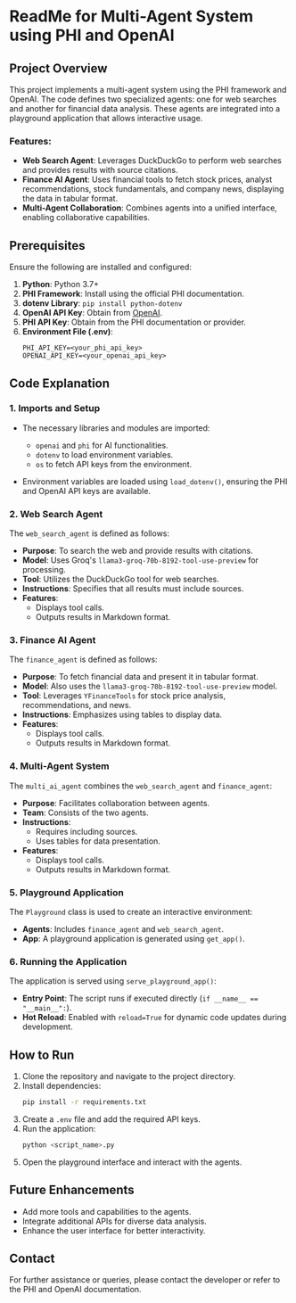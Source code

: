# ReadMe for Multi-Agent System using PHI and OpenAI

## Project Overview
This project implements a multi-agent system using the PHI framework and OpenAI. The code defines two specialized agents: one for web searches and another for financial data analysis. These agents are integrated into a playground application that allows interactive usage. 

### Features:
- **Web Search Agent**: Leverages DuckDuckGo to perform web searches and provides results with source citations.
- **Finance AI Agent**: Uses financial tools to fetch stock prices, analyst recommendations, stock fundamentals, and company news, displaying the data in tabular format.
- **Multi-Agent Collaboration**: Combines agents into a unified interface, enabling collaborative capabilities.

## Prerequisites
Ensure the following are installed and configured:

1. **Python**: Python 3.7+
2. **PHI Framework**: Install using the official PHI documentation.
3. **dotenv Library**: `pip install python-dotenv`
4. **OpenAI API Key**: Obtain from [OpenAI](https://openai.com/api/).
5. **PHI API Key**: Obtain from the PHI documentation or provider.
6. **Environment File (.env)**:
   ```plaintext
   PHI_API_KEY=<your_phi_api_key>
   OPENAI_API_KEY=<your_openai_api_key>
   ```

## Code Explanation

### 1. **Imports and Setup**
- The necessary libraries and modules are imported:
  - `openai` and `phi` for AI functionalities.
  - `dotenv` to load environment variables.
  - `os` to fetch API keys from the environment.
  
- Environment variables are loaded using `load_dotenv()`, ensuring the PHI and OpenAI API keys are available.

### 2. **Web Search Agent**
The `web_search_agent` is defined as follows:
- **Purpose**: To search the web and provide results with citations.
- **Model**: Uses Groq's `llama3-groq-70b-8192-tool-use-preview` for processing.
- **Tool**: Utilizes the DuckDuckGo tool for web searches.
- **Instructions**: Specifies that all results must include sources.
- **Features**:
  - Displays tool calls.
  - Outputs results in Markdown format.

### 3. **Finance AI Agent**
The `finance_agent` is defined as follows:
- **Purpose**: To fetch financial data and present it in tabular format.
- **Model**: Also uses the `llama3-groq-70b-8192-tool-use-preview` model.
- **Tool**: Leverages `YFinanceTools` for stock price analysis, recommendations, and news.
- **Instructions**: Emphasizes using tables to display data.
- **Features**:
  - Displays tool calls.
  - Outputs results in Markdown format.

### 4. **Multi-Agent System**
The `multi_ai_agent` combines the `web_search_agent` and `finance_agent`:
- **Purpose**: Facilitates collaboration between agents.
- **Team**: Consists of the two agents.
- **Instructions**: 
  - Requires including sources.
  - Uses tables for data presentation.
- **Features**:
  - Displays tool calls.
  - Outputs results in Markdown format.

### 5. **Playground Application**
The `Playground` class is used to create an interactive environment:
- **Agents**: Includes `finance_agent` and `web_search_agent`.
- **App**: A playground application is generated using `get_app()`.

### 6. **Running the Application**
The application is served using `serve_playground_app()`:
- **Entry Point**: The script runs if executed directly (`if __name__ == "__main__":`).
- **Hot Reload**: Enabled with `reload=True` for dynamic code updates during development.

## How to Run
1. Clone the repository and navigate to the project directory.
2. Install dependencies:
   ```bash
   pip install -r requirements.txt
   ```
3. Create a `.env` file and add the required API keys.
4. Run the application:
   ```bash
   python <script_name>.py
   ```
5. Open the playground interface and interact with the agents.

## Future Enhancements
- Add more tools and capabilities to the agents.
- Integrate additional APIs for diverse data analysis.
- Enhance the user interface for better interactivity.

## Contact
For further assistance or queries, please contact the developer or refer to the PHI and OpenAI documentation.
